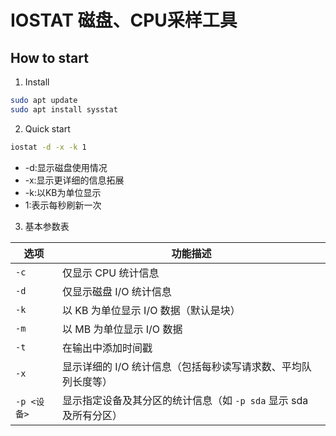 # IOSTAT 磁盘、CPU采样工具

## How to start

1. Install

```bash
sudo apt update
sudo apt install sysstat
```

2. Quick start

```bash
iostat -d -x -k 1
```

- -d:显示磁盘使用情况
- -x:显示更详细的信息拓展
- -k:以KB为单位显示
- 1:表示每秒刷新一次

3. 基本参数表

| 选项        | 功能描述        |
|------------|---------------|
| `-c`       | 仅显示 CPU 统计信息 |
| `-d`       | 仅显示磁盘 I/O 统计信息|
| `-k`       | 以 KB 为单位显示 I/O 数据（默认是块）|
| `-m`       | 以 MB 为单位显示 I/O 数据|
| `-t`       | 在输出中添加时间戳|
| `-x`       | 显示详细的 I/O 统计信息（包括每秒读写请求数、平均队列长度等）|
| `-p <设备>` | 显示指定设备及其分区的统计信息（如 `-p sda` 显示 sda 及所有分区）|
